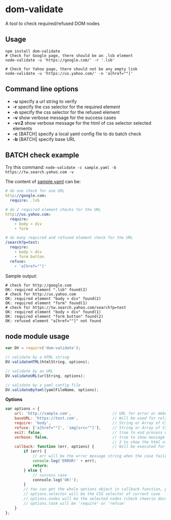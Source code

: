 # dom-validate
A tool to check required/refused DOM nodes 

## Usage

```shell
npm install dom-validate
# Check for Google page, there should be an .lsb element
node-validate -u 'https://google.com/' -r '.lsb'

# Check for Yahoo page, there should not be any empty link
node-validate -u 'https://us.yahoo.com/' -n 'a[href=""]'
```

## Command line options
* **-u** specify a url string to verify
* **-r** specify the css selector for the required element
* **-n** specify the css selector for the refused element
* **-v** show verbose message for the success cases
* **-v=2** show verbose message for the html of css selector selected elements
* **-c** [BATCH] specify a local yaml config file to do batch check
* **-b** [BATCH] specify base URL

## BATCH check example

Try this command: `node-validate -c sample.yaml -b https://tw.search.yahoo.com -v`

The content of <a href="sample.yaml">sample.yaml</a> can be:
```yaml
# do one check for one URL
http://google.com:
  require: .lsb

# do 2 required element checks for the URL
http://us.yahoo.com:
  require:
    - body > div
    - form

# do many required and refused element check for the URL
/search?p=test:
  require:
    - body > div
    - form button
  refuse:
    - 'a[href=""]'
```

Sample output:
```
# check for http://google.com
OK: required element ".lsb" found(2)
# check for http://us.yahoo.com
OK: required element "body > div" found(2)
OK: required element "form" found(1)
# check for https://tw.search.yahoo.com/search?p=test
OK: required element "body > div" found(1)
OK: required element "form button" found(2)
OK: refused element "a[href=""]" not found
```


## node module usage

```javascript
var DV = require('dom-validate');

// validate by a HTML string
DV.validateHTML(htmlString, options);

// validate by an URL
DV.validateURL(urlString, options);

// validate by a yaml config file
DV.validateByYaml(yamlFileName, options);
```

**Options**
```javascript
var options = {
    url: 'http://sample.com',                  // URL for error or debug message
    baseURL: 'https://test.com',               // Will be used for relative URL when call .validateByYaml()
    require: 'body',                           // String or Array of CSS selector to check
    refuse: ['a[href=""]', 'img[src=""]'],     // String or Array of CSS selector to check
    exit: false,                               // true to end process when test done, the exit code will be number of failed case
    verbose: false,                            // true to show message for success cases
                                               // 2 to show the html of css selector selected elements
    callback: function (err, options) {        // Will be executed for every cases
        if (err) {
            // err will be the error message string when the case failed
            console.log('ERROR!' + err);
            return;
        } else {
            // success case
            connsole.log('OK!');
        }
        // You can get the whole options object in callback function, plus:
        // options.selector will be the CSS selector of current case
        // options.nodes will be the selected nodes (check cheerio document)
        // options.task will be 'require' or 'refuse'
    }
};
